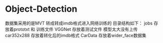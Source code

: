 # Object-Detection
数据集采用的是MVT
转成转成imdb格式进入网络训练的
目录结构如下：
	jobs	存放着prototxt 和 训练文件
	VGGNet	存放着测试文件 模型太大没有上传
	car352x288	存放着转化后的imdb格式
	CarData	存放着wider_face数据集
	
